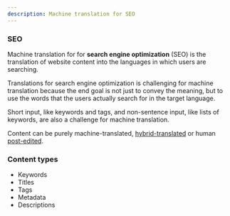 ```yaml
---
description: Machine translation for SEO
---
```


### SEO

Machine translation for for **search engine optimization** (SEO) is the translation of website content into the languages in which users are searching.

Translations for search engine optimization is challenging for machine translation because the end goal is not just to convey the meaning, but to use the words that the users actually search for in the target language.

Short input, like keywords and tags, and non-sentence input, like lists of keywords, are also a challenge for machine translation.

Content can be purely machine-translated, [hybrid-translated](/applications/hybrid-translation.md) or human [post-edited](/applications/post-edition.md).

### Content types

- Keywords
- Titles
- Tags
- Metadata
- Descriptions
